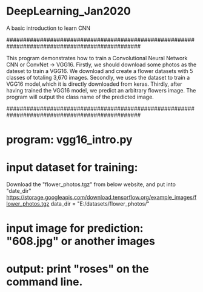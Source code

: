 # DeepLearning_Jan2020
A basic introduction to learn CNN


################################################################################################

This program demonstrates how to train a Convolutional Neural Network CNN or ConvNet -> VGG16.
Firstly, we should download some photos as the dateset to train a VGG16.
We download and create a flower datasets with 5 classes of totaling 3,670 images.
Secondly, we uses the dataset to train a VGG16 model,which it is directly downloaded from keras.
Thirdly, after having trained the VGG16 model, we predict an arbitrary flowers image. 
The program will output the class name of the predicted image. 

################################################################################################

# program: vgg16_intro.py

# input dataset for training:
Download the "flower_photos.tgz" from below website, and put into "date_dir"
https://storage.googleapis.com/download.tensorflow.org/example_images/flower_photos.tgz
data_dir = "E:/datasets/flower_photos/"

# input image for prediction: "608.jpg" or another images

# output: print "roses" on the command line. 
